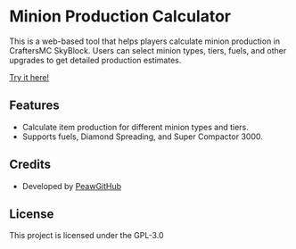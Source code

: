 # Minion Production Calculator

This is a web-based tool that helps players calculate minion production in CraftersMC SkyBlock. Users can select minion types, tiers, fuels, and other upgrades to get detailed production estimates.

[Try it here!](https://peawgithub.github.io/CraftersMC-Minion-Calculator/)

## Features

- Calculate item production for different minion types and tiers.
- Supports fuels, Diamond Spreading, and Super Compactor 3000.

## Credits

- Developed by [PeawGitHub](https://github.com/PeawGitHub)

## License

This project is licensed under the GPL-3.0

